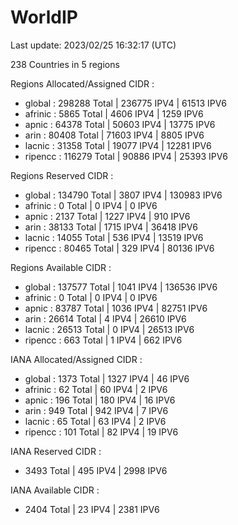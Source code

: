 # WorldIP

Last update: 2023/02/25 16:32:17 (UTC)

238 Countries in 5 regions

Regions Allocated/Assigned CIDR :

- global : 298288 Total | 236775 IPV4 | 61513 IPV6
- afrinic : 5865 Total | 4606 IPV4 | 1259 IPV6
- apnic : 64378 Total | 50603 IPV4 | 13775 IPV6
- arin : 80408 Total | 71603 IPV4 | 8805 IPV6
- lacnic : 31358 Total | 19077 IPV4 | 12281 IPV6
- ripencc : 116279 Total | 90886 IPV4 | 25393 IPV6

Regions Reserved CIDR :

- global : 134790 Total | 3807 IPV4 | 130983 IPV6
- afrinic : 0 Total | 0 IPV4 | 0 IPV6
- apnic : 2137 Total | 1227 IPV4 | 910 IPV6
- arin : 38133 Total | 1715 IPV4 | 36418 IPV6
- lacnic : 14055 Total | 536 IPV4 | 13519 IPV6
- ripencc : 80465 Total | 329 IPV4 | 80136 IPV6

Regions Available CIDR :

- global : 137577 Total | 1041 IPV4 | 136536 IPV6
- afrinic : 0 Total | 0 IPV4 | 0 IPV6
- apnic : 83787 Total | 1036 IPV4 | 82751 IPV6
- arin : 26614 Total | 4 IPV4 | 26610 IPV6
- lacnic : 26513 Total | 0 IPV4 | 26513 IPV6
- ripencc : 663 Total | 1 IPV4 | 662 IPV6

IANA Allocated/Assigned CIDR :

- global : 1373 Total | 1327 IPV4 | 46 IPV6
- afrinic : 62 Total | 60 IPV4 | 2 IPV6
- apnic : 196 Total | 180 IPV4 | 16 IPV6
- arin : 949 Total | 942 IPV4 | 7 IPV6
- lacnic : 65 Total | 63 IPV4 | 2 IPV6
- ripencc : 101 Total | 82 IPV4 | 19 IPV6

IANA Reserved CIDR :

- 3493 Total | 495 IPV4 | 2998 IPV6

IANA Available CIDR :

- 2404 Total | 23 IPV4 | 2381 IPV6
